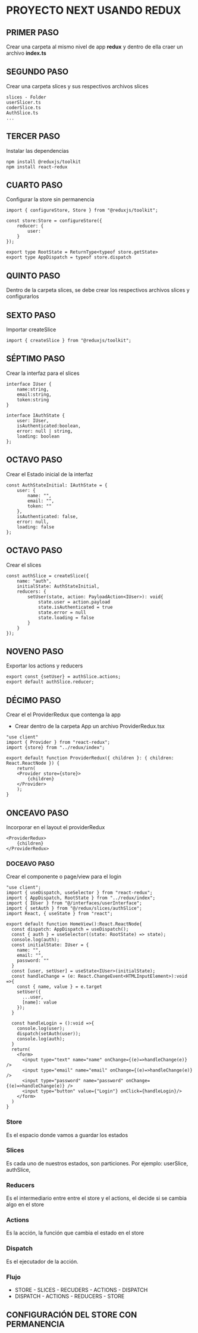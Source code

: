 # PROYECTO NEXT USANDO REDUX

## PRIMER PASO
Crear una carpeta al mismo nivel de app
__redux__ y dentro de ella craer un archivo __index.ts__

## SEGUNDO PASO
Crear una carpeta slices y sus respectivos archivos slices

```
slices - Folder
userSlicer.ts
coderSlice.ts
AuthSlice.ts
...
```

## TERCER PASO 
Instalar las dependencias

```
npm install @reduxjs/toolkit 
npm install react-redux
```

## CUARTO PASO
Configurar la store sin permanencia
```
import { configureStore, Store } from "@reduxjs/toolkit";

const store:Store = configureStore({
    reducer: {
        user: 
    }
});

export type RootState = ReturnType<typeof store.getState>
export type AppDispatch = typeof store.dispatch
```

## QUINTO PASO
Dentro de la carpeta slices, se debe
crear los respectivos archivos slices y configurarlos

## SEXTO PASO
Importar createSlice
```
import { createSlice } from "@reduxjs/toolkit";
```

## SÉPTIMO PASO
Crear la interfaz para el slices
```
interface IUser {
    name:string,
    email:string,
    token:string
}

interface IAuthState {
    user: IUser,
    isAuthenticated:boolean,
    error: null | string,
    loading: boolean
};
```

## OCTAVO PASO
Crear el Estado inicial de la interfaz
```
const AuthStateInitial: IAuthState = {
    user: {
        name: "",
        email: "",
        token: ""
    },
    isAuthenticated: false,
    error: null,
    loading: false
};
```

## OCTAVO PASO
Crear el slices
```
const authSlice = createSlice({
    name: "auth",
    initialState: AuthStateInitial,
    reducers: {
        setUser(state, action: PayloadAction<IUser>): void{
            state.user = action.payload
            state.isAuthenticated = true
            state.error = null
            state.loading = false
        }
    }
});

```

## NOVENO PASO
Exportar los actions y reducers
```
export const {setUser} = authSlice.actions;
export default authSlice.reducer;
```

## DÉCIMO PASO
Crear el el ProviderRedux que contenga la app

- Crear dentro de la carpeta App un archivo ProviderRedux.tsx
```
"use client"
import { Provider } from "react-redux";
import {store} from "../redux/index";

export default function ProviderRedux({ children }: { children: React.ReactNode }) {
    return(
    <Provider store={store}>
        {children}
    </Provider>
    );
}
```

## ONCEAVO PASO
Incorporar en el layout el providerRedux
```
<ProviderRedux>
    {children}
</ProviderRedux>
```

### DOCEAVO PASO
Crear el componente o page/view para el login 
```
"use client";
import { useDispatch, useSelector } from "react-redux";
import { AppDispatch, RootState } from "../redux/index";
import { IUser } from "@/interfaces/userInterface";
import { setAuth } from "@/redux/slices/authSlice";
import React, { useState } from "react";

export default function HomeView():React.ReactNode{
  const dispatch: AppDispatch = useDispatch();
  const { auth } = useSelector((state: RootState) => state);
  console.log(auth);
  const initialState: IUser = {
    name: "",
    email: "",
    password: ""
  }
  const [user, setUser] = useState<IUser>(initialState);
  const handleChange = (e: React.ChangeEvent<HTMLInputElement>):void =>{
    const { name, value } = e.target
    setUser({
      ...user,
      [name]: value
    });
  }

  const handleLogin = ():void =>{
    console.log(user);
    dispatch(setAuth(user));
    console.log(auth);
  }
  return(
    <form>
      <input type="text" name="name" onChange={(e)=>handleChange(e)} />
      <input type="email" name="email" onChange={(e)=>handleChange(e)} />
      <input type="password" name="password" onChange={(e)=>handleChange(e)} />
      <input type="button" value={"Login"} onClick={handleLogin}/>
    </form>
  )
}
```

### Store
Es el espacio donde vamos a guardar los estados
### Slices
Es cada uno de nuestros estados, son particiones. Por ejemplo: userSlice, authSlice, 
### Reducers
Es el intermediario entre entre el store y el actions, el decide si se cambia algo en el store
### Actions
Es la acción, la función que cambia el estado en el store
### Dispatch 
Es el ejecutador de la acción.

### Flujo 
- STORE - SLICES - RECUDERS - ACTIONS - DISPATCH
- DISPATCH - ACTIONS - REDUCERS - STORE

## CONFIGURACIÓN DEL STORE CON PERMANENCIA